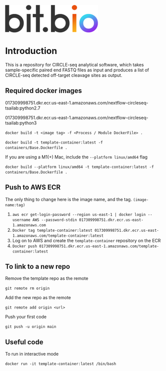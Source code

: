 <img src="assets/bit_bio_logo_new.svg" width="300">

# Introduction

This is a repository for CIRCLE-seq analytical software, which takes sample-specific paired end FASTQ files as input and produces a list of CIRCLE-seq detected off-target cleavage sites as output.



## Required docker images

017309998751.dkr.ecr.us-east-1.amazonaws.com/nextflow-circleseq-tsailab:python2.7

017309998751.dkr.ecr.us-east-1.amazonaws.com/nextflow-circleseq-tsailab:python3

`docker build -t <image tag> -f <Process / Module DockerFile> .`

`docker build -t template-container:latest -f containers/Base.Dockerfile .`

If you are using a M1(+) Mac, include the `--platform linux/amd64` flag

`docker build --platform linux/amd64 -t template-container:latest -f containers/Base.Dockerfile .`

## Push to AWS ECR 

The only thing to change here is the image name, and the tag. `(image-name:tag)`

1. `aws ecr get-login-password --region us-east-1 | docker login --username AWS --password-stdin 017309998751.dkr.ecr.us-east-1.amazonaws.com`
2. `Docker tag template-container:latest 017309998751.dkr.ecr.us-east-1.amazonaws.com/template-container:latest`
3. Log on to AWS and create the `template-container` repository on the ECR
4. `Docker push 017309998751.dkr.ecr.us-east-1.amazonaws.com/template-container:latest`

## To link to a new repo

Remove the template repo as the remote
 
`git remote rm origin`

Add the new repo as the remote

`git remote add origin <url>`

Push your first code 

`git push -u origin main`

## Useful code

To run in interactive mode 

`docker run -it template-container:latest /bin/bash`
